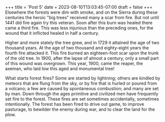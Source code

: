 +++
title = 'Post 5'
date = 2023-08-10T13:03:45-07:00
draft = false
+++
Elsewhere the forests were dim with smoke, and on the Sierra during these centuries the heroic "big trees" received many a scar from fire. But not until 1441 did fire again try this veteran. Soon after this burn was healed there came a third fire. This was less injurious than the preceding ones, for the wound that it inflicted healed in half a century.

Higher and more stately the tree grew, and in 1729 it attained the age of two thousand years. At the age of two thousand and eighty-eight years the fourth fire attacked it. This fire burned an eighteen-foot scar upon the trunk of the old tree. In 1900, after the lapse of almost a century, only a small part of this wound was overgrown. This year, 1900, came the reaper, the axeman, who laid low this aged and monumental tree!

What starts forest fires? Some are started by lightning; others are kindled by meteors that are flung from the sky, or by fire that is hurled or poured from a volcano; a few are caused by spontaneous combustion; and many are set by man. Down through the ages primitive and civilized men have frequently set fire to the forest. These fires are set sometimes accidentally, sometimes intentionally. The forest has been fired to drive out game, to improve pasturage, to bewilder the enemy during war, and to clear the land for the plow.

